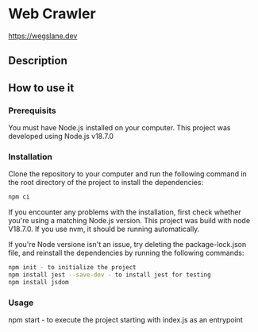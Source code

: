 # Web Crawler

https://wegslane.dev 

## Description
## How to use it
### Prerequisits
You must have Node.js installed on your computer. This project was developed using Node.js v18.7.0

### Installation
Clone the repository to your computer and run the following command in the root directory of the project to install the dependencies:
``` bash
npm ci
```

If you encounter any problems with the installation, first check whether you're using a matching Node.js version.
This project was build with node V18.7.0. If you use nvm, it should be running automatically.

If you're Node versione isn't an issue, try deleting the package-lock.json file, and reinstall the dependencies by running the following commands:

``` bash
npm init - to initialize the project
npm install jest --save-dev - to install jest for testing
npm install jsdom
```
### Usage


npm start - to execute the project starting with index.js as an entrypoint


<!--
Add CSV file to the project:
https://www.brcline.com/blog/outputting-a-csv-file-from-node-js

try renaming index.js to server.js and then run npm start (delete index.js from json file)
References: (cp suggestion:) https://stackoverflow.com/questions/6084360/using-node-js-as-a-simple-web-server
(my finding:) https://stackoverflow.com/questions/36002413/conventions-for-app-js-index-js-and-server-js-in-node-js
-->